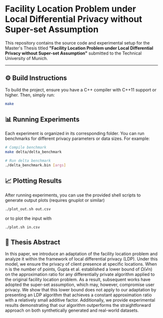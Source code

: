 # Facility Location Problem under Local Differential Privacy without Super-set Assumption

This repository contains the source code and experimental setup for the Master's Thesis titled **"Facility Location Problem under Local Differential Privacy without Super-set Assumption"** submitted to the Technical University of Munich.

---

## ⚙️ Build Instructions

To build the project, ensure you have a C++ compiler with C++11 support or higher. Then, simply run:

```bash
make
```

## 📊 Running Experiments

Each experiment is organized in its corresponding folder. You can run benchmarks for different privacy parameters or data sizes. For example:

```bash
# Compile benchmark
make delta/delta_benchmark

# Run delta benchmark
./delta_benchmark.bin [args]
```


## 📈 Plotting Results

After running experiments, you can use the provided shell scripts to generate output plots (requires gnuplot or similar)
```bash
./plot_out.sh out.csv
```
or to plot the input with
```bash
./plot.sh in.csv
```

## 📄 Thesis Abstract
In this paper, we introduce an adaptation of the facility location problem and analyze it within the framework of local differential
privacy (LDP). Under this model, we ensure the privacy of client presence at specific locations. When n is the number of points, Gupta et
al. established a lower bound of Ω(√n) on the approximation ratio for any differentially private algorithm applied to the original facility location problem. As a result, subsequent works have adopted the super-set assumption, which may, however, compromise user privacy. We show that this lower bound does not apply to our adaptation by presenting
an LDP algorithm that achieves a constant approximation ratio with a relatively small additive factor. Additionally, we provide experimental results demonstrating that our algorithm outperforms the straightforward
approach on both synthetically generated and real-world datasets.